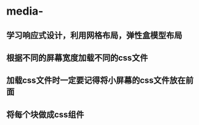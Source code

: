 # media-
## 学习响应式设计，利用网格布局，弹性盒模型布局
## 根据不同的屏幕宽度加载不同的css文件
## 加载css文件时一定要记得将小屏幕的css文件放在前面
## 将每个块做成css组件
